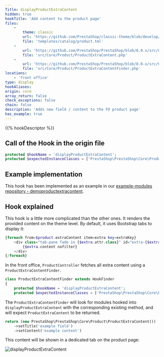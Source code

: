 ```yaml
---
Title: displayProductExtraContent
hidden: true
hookTitle: 'Add content to the product page'
files:
    - 
        theme: classic
        url: 'https://github.com/PrestaShop/classic-theme/blob/develop/templates/catalog/product.tpl#L216'
        file: 'templates/catalog/product.tml'
    -
        url: 'https://github.com/PrestaShop/PrestaShop/blob/8.0.x/src/Core/Product/ProductExtraContent.php'
        file: 'src/Core/Product/ProductExtraContent.php'
    -
        url: 'https://github.com/PrestaShop/PrestaShop/blob/8.0.x/src/Core/Product/ProductExtraContentFinder.php'
        file: 'src/Core/Product/ProductExtraContentFinder.php'
locations:
    - 'front office'
type: display
hookAliases:
origin: core
array_return: false
check_exceptions: false
chain: false
description: 'Adds new field / content to the FO product page'
has_example: true
---
```


{{% hookDescriptor %}}

## Call of the Hook in the origin file

```php
protected $hookName = 'displayProductExtraContent';
protected $expectedInstanceClasses = ['PrestaShop\PrestaShop\Core\Product\ProductExtraContent'];
```

## Example implementation

This hook has been implemented as an example in our [example-modules repository - demoproductextracontent](https://github.com/PrestaShop/example-modules/tree/master/demoproductextracontent).

## Hook explained

This hook is a little more complicated than the other ones. It renders the provided content on the theme level. By default, it uses Bootstrap tabs to display it:

```php
{foreach from=$product.extraContent item=extra key=extraKey}
    <div class="tab-pane fade in {$extra.attr.class}" id="extra-{$extraKey}" role="tabpanel" {foreach $extra.attr as $key => $val} {$key}="{$val}"{/foreach}>
        {$extra.content nofilter}
    </div>
{/foreach}
```

In the front office, `ProductController` fetches all extra content using a `ProductExtraContentFinder`. 

```php
class ProductExtraContentFinder extends HookFinder
{
    protected $hookName = 'displayProductExtraContent';
    protected $expectedInstanceClasses = ['PrestaShop\PrestaShop\Core\Product\ProductExtraContent'];
```

The `ProductExtraContentFinder` will look for modules hooked into `displayProductExtraContent`  with the corresponding existing method, and will expect `ProductExtraContent` to be returned. 

```php
return (new PrestaShop\PrestaShop\Core\Product\ProductExtraContent())
    ->setTitle('example field')
    ->setContent('example content')
```

This content will be shown in a dedicated tab on the product page: 

![displayProductExtraContent](../screenshots/displayProductExtraContent.png)